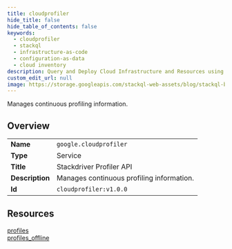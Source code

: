 ```yaml
---
title: cloudprofiler
hide_title: false
hide_table_of_contents: false
keywords:
  - cloudprofiler
  - stackql
  - infrastructure-as-code
  - configuration-as-data
  - cloud inventory
description: Query and Deploy Cloud Infrastructure and Resources using SQL
custom_edit_url: null
image: https://storage.googleapis.com/stackql-web-assets/blog/stackql-blog-post-featured-image.png
---
```

Manages continuous profiling information.  
    

## Overview
<table><tbody>
<tr><td><b>Name</b></td><td><code>google.cloudprofiler</code></td></tr>
<tr><td><b>Type</b></td><td>Service</td></tr>
<tr><td><b>Title</b></td><td>Stackdriver Profiler API</td></tr>
<tr><td><b>Description</b></td><td>Manages continuous profiling information.</td></tr>
<tr><td><b>Id</b></td><td><code>cloudprofiler:v1.0.0</code></td></tr>
</tbody></table>

## Resources
<div class="row">
<div class="providerDocColumn">
<a href="/providers/google/cloudprofiler/profiles/">profiles</a><br />
</div>
<div class="providerDocColumn">
<a href="/providers/google/cloudprofiler/profiles_offline/">profiles_offline</a><br />
</div>
</div>

